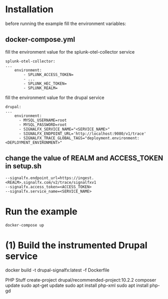 # Installation

before running the example fill the environment variables:

## docker-compose.yml

fill the environment value for the splunk-otel-collector service
```
splunk-otel-collector:
...
    environment:
        - SPLUNK_ACCESS_TOKEN=
        - ...
        - SPLUNK_HEC_TOKEN=
        - SPLUNK_REALM=
```
fill the environment value for the drupal service 

```
drupal:
...
    environment:
      - MYSQL_USERNAME=root
      - MYSQL_PASSWORD=root
      - SIGNALFX_SERVICE_NAME="<SERVICE_NAME>"
      - SIGNALFX_ENDPOINT_URL='http://localhost:9080/v1/trace'
      - SIGNALFX_TRACE_GLOBAL_TAGS="deployment.environment:<DEPLOYMENT_ENVIRONMENT>"
```

## change the value of REALM and ACCESS_TOKEN in setup.sh 

```
--signalfx.endpoint_url=https://ingest.<REALM>.signalfx.com/v2/trace/signalfxv1
--signalfx.access_token=<ACCESS_TOKEN>
--signalfx.service_name=<SERVICE_NAME>
```

# Run the example

```
docker-compose up
```


# (1) Build the instrumented Drupal service
docker build -t drupal-signalfx:latest -f Dockerfile

PHP Stuff
create-project drupal/recommended-project:10.2.2
composer update
sudo apt-get update
sudo apt install php-xml
sudo apt install php-gd
